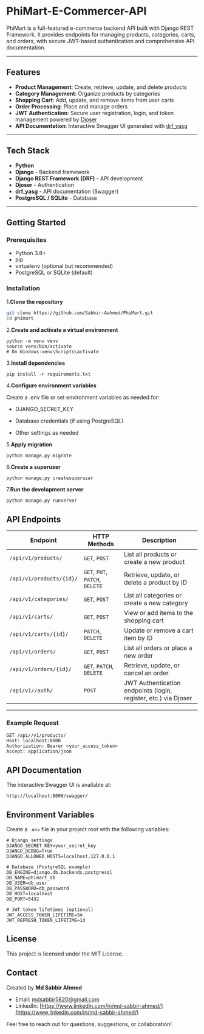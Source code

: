 # PhiMart-E-Commercer-API

PhiMart is a full-featured e-commerce backend API built with Django REST Framework. It provides endpoints for managing products, categories, carts, and orders, with secure JWT-based authentication and comprehensive API documentation.

---

## Features

- **Product Management**: Create, retrieve, update, and delete products
- **Category Management**: Organize products by categories
- **Shopping Cart**: Add, update, and remove items from user carts
- **Order Processing**: Place and manage orders
- **JWT Authentication**: Secure user registration, login, and token management powered by [Djoser](https://github.com/sunscrapers/djoser)
- **API Documentation**: Interactive Swagger UI generated with [drf_yasg](https://github.com/axnsan12/drf-yasg)

---

## Tech Stack

- **Python**
- **Django** - Backend framework
- **Django REST Framework (DRF)** - API development
- **Djoser** - Authentication
- **drf_yasg** - API documentation (Swagger)
- **PostgreSQL / SQLite** - Database

---

## Getting Started

### Prerequisites

- Python 3.8+
- pip
- virtualenv (optional but recommended)
- PostgreSQL or SQLite (default)

### Installation

1.**Clone the repository**

```bash
git clone https://github.com/Sabbir-Aahmed/PhiMart.git
cd phimart
```
2.**Create and activate a virtual environment**

```
python -m venv venv
source venv/bin/activate   
# On Windows:venv\Scripts\activate
```
3.**Install dependencies**

```
pip install -r requirements.txt
```
4.**Configure environment variables**

Create a .env file or set environment variables as needed for:

 - DJANGO_SECRET_KEY

 - Database credentials (if using PostgreSQL)

 - Other settings as needed

5.**Apply migration**
```
python manage.py migrate
```
6.**Create a superuser**
```
python manage.py createsuperuser
```
7.**Run the development server**

```
python manage.py runserver
```

## API Endpoints

| Endpoint             | HTTP Methods              | Description                        |
|----------------------|---------------------------|----------------------------------|
| `/api/v1/products/`      | `GET`, `POST`             | List all products or create a new product |
| `/api/v1/products/{id}/` | `GET`, `PUT`, `PATCH`, `DELETE` | Retrieve, update, or delete a product by ID |
| `/api/v1/categories/`    | `GET`, `POST`             | List all categories or create a new category |
| `/api/v1/carts/`         | `GET`, `POST`             | View or add items to the shopping cart |
| `/api/v1/carts/{id}/`    | `PATCH`, `DELETE`         | Update or remove a cart item by ID |
| `/api/v1/orders/`        | `GET`, `POST`             | List all orders or place a new order |
| `/api/v1/orders/{id}/`   | `GET`, `PATCH`, `DELETE`  | Retrieve, update, or cancel an order |
| `/api/v1//auth/`              | `POST`                    | JWT Authentication endpoints (login, register, etc.) via Djoser |

---

### Example Request

```http
GET /api//v1/products/
Host: localhost:8000
Authorization: Bearer <your_access_token>
Accept: application/json
```

## API Documentation
The interactive Swagger UI is available at:
```
http://localhost:8000/swagger/
```

## Environment Variables

Create a `.env` file in your project root with the following variables:

```env
# Django settings
DJANGO_SECRET_KEY=your_secret_key
DJANGO_DEBUG=True
DJANGO_ALLOWED_HOSTS=localhost,127.0.0.1

# Database (PostgreSQL example)
DB_ENGINE=django.db.backends.postgresql
DB_NAME=phimart_db
DB_USER=db_user
DB_PASSWORD=db_password
DB_HOST=localhost
DB_PORT=5432

# JWT token lifetimes (optional)
JWT_ACCESS_TOKEN_LIFETIME=5m
JWT_REFRESH_TOKEN_LIFETIME=1d
```
## License
This project is licensed under the MIT License.

## Contact

Created by **Md Sabbir Ahmed**

- Email: [mdsabbir5820@gmail.com](mailto:mdsabbir5820@gmail.com)   
- LinkedIn: [https://www.linkedin.com/in/md-sabbir-ahmed/](https://www.linkedin.com/in/md-sabbir-ahmed/)  

Feel free to reach out for questions, suggestions, or collaboration!
